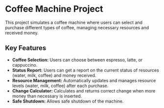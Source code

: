 # Coffee Machine Project

This project simulates a coffee machine where users can select and purchase different types of coffee, managing necessary resources and received money.

## Key Features

- **Coffee Selection:** Users can choose between espresso, latte, or cappuccino.
- **Status Report:** Users can get a report on the current status of resources (water, milk, coffee) and money received.
- **Resource Management:** Automatically updates and manages resource levels (water, milk, coffee) after each purchase.
- **Change Calculator:** Calculates and returns correct change when more money than necessary is inserted.
- **Safe Shutdown:** Allows safe shutdown of the machine.
